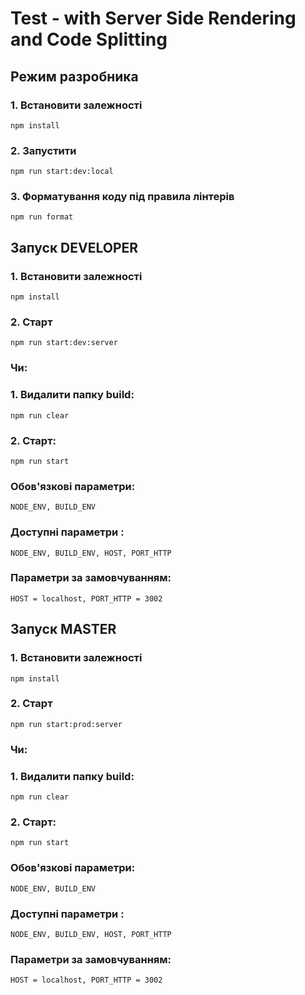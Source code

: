﻿# Test - with Server Side Rendering and Code Splitting
## Режим разробника
### 1. Встановити залежності
```
npm install
```
### 2. Запустити
```
npm run start:dev:local
```

### 3. Форматування коду під правила лінтерів
```
npm run format
```

## Запуск DEVELOPER

### 1. Встановити залежності

```
npm install
```

### 2. Старт

```
npm run start:dev:server
```

### Чи:

### 1. Видалити папку build:

```
npm run clear
```

### 2. Старт:
```
npm run start
```

### Обов'язкові параметри:
```
NODE_ENV, BUILD_ENV
```

### Доступні параметри :
```
NODE_ENV, BUILD_ENV, HOST, PORT_HTTP
```

### Параметри за замовчуванням:
```
HOST = localhost, PORT_HTTP = 3002
```

## Запуск MASTER

### 1. Встановити залежності

```
npm install
```

### 2. Старт

```
npm run start:prod:server
```

### Чи:

### 1. Видалити папку build:

```
npm run clear
```

### 2. Старт:
```
npm run start
```

### Обов'язкові параметри:
```
NODE_ENV, BUILD_ENV
```

### Доступні параметри :
```
NODE_ENV, BUILD_ENV, HOST, PORT_HTTP
```

### Параметри за замовчуванням:
```
HOST = localhost, PORT_HTTP = 3002
```
